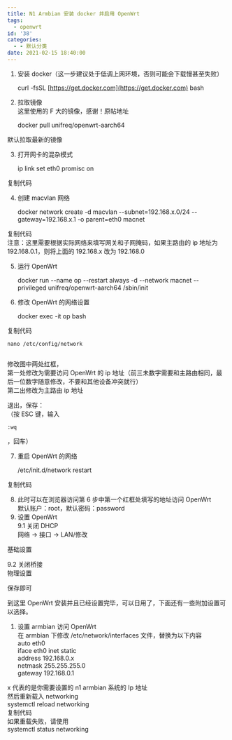 ```yaml
---
title: N1 Armbian 安装 docker 并启用 OpenWrt
tags:
  - openwrt
id: '38'
categories:
  - - 默认分类
date: 2021-02-15 18:40:00
---
```


1.  安装 docker（这一步建议处于低调上网环境，否则可能会下载慢甚至失败）
    
    curl -fsSL [https://get.docker.com](https://get.docker.com) bash
    
2.  拉取镜像  
    这里使用的 F 大的镜像，感谢！原帖地址
    
    docker pull unifreq/openwrt-aarch64
    

默认拉取最新的镜像

3.  打开网卡的混杂模式
    
    ip link set eth0 promisc on
    

复制代码

4.  创建 macvlan 网络
    
    docker network create -d macvlan --subnet=192.168.x.0/24 --gateway=192.168.x.1 -o parent=eth0 macnet
    

复制代码  
注意：这里需要根据实际网络来填写网关和子网掩码，如果主路由的 ip 地址为 192.168.0.1，则将上面的 192.168.x 改为 192.168.0

5.  运行 OpenWrt
    
    docker run --name op --restart always -d --network macnet --privileged unifreq/openwrt-aarch64 /sbin/init
    

6.  修改 OpenWrt 的网络设置
    
    docker exec -it op bash
    

复制代码

```
nano /etc/config/network


```

修改图中两处红框，  
第一处修改为需要访问 OpenWrt 的 ip 地址（前三未数字需要和主路由相同，最后一位数字随意修改，不要和其他设备冲突就行）  
第二出修改为主路由 ip 地址

退出，保存：  
（按 ESC 键，输入

```
:wq
```

，回车）

7.  重启 OpenWrt 的网络
    
    /etc/init.d/network restart
    

复制代码

8.  此时可以在浏览器访问第 6 步中第一个红框处填写的地址访问 OpenWrt  
    默认账户：root，默认密码：password
9.  设置 OpenWrt  
    9.1 关闭 DHCP  
    网络 -> 接口 -> LAN/修改

基础设置

9.2 关闭桥接  
物理设置

保存即可

到这里 OpenWrt 安装并且已经设置完毕，可以日用了，下面还有一些附加设置可以选择。

1.  设置 armbian 访问 OpenWrt  
    在 armbian 下修改 /etc/network/interfaces 文件，替换为以下内容  
    auto eth0  
    iface eth0 inet static  
    address 192.168.0.x  
    netmask 255.255.255.0  
    gateway 192.168.0.1

x 代表的是你需要设置的 n1 armbian 系统的 Ip 地址  
然后重新载入 networking  
systemctl reload networking  
复制代码  
如果重载失败，请使用  
systemctl status networking